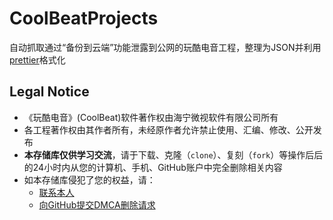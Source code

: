 # CoolBeatProjects

自动抓取通过“备份到云端”功能泄露到公网的玩酷电音工程，整理为JSON并利用[prettier](https://prettier.io/)格式化

## Legal Notice

- 《玩酷电音》(CoolBeat)软件著作权由海宁微视软件有限公司所有
- 各工程著作权由其作者所有，未经原作者允许禁止使用、汇编、修改、公开发布
- **本存储库仅供学习交流**，请于下载、克隆（`clone`）、复刻（`fork`）等操作后后的24小时内从您的计算机、手机、GitHub账户中完全删除相关内容
- 如本存储库侵犯了您的权益，请：
    - [联系本人](mailto:wangpy01@outlook.com)
    - [向GitHub提交DMCA删除请求](https://docs.github.com/en/github/site-policy/dmca-takedown-policy)